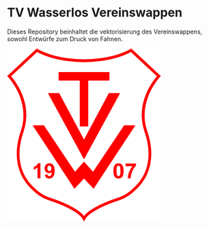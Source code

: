 # TV Wasserlos Vereinswappen
Dieses Repository beinhaltet die vektorisierung des Vereinswappens, sowohl Entwürfe zum Druck von Fahnen.

![Vereinswappen vektorisiert](TV_Wasserlos_Vereinswappen.png)
